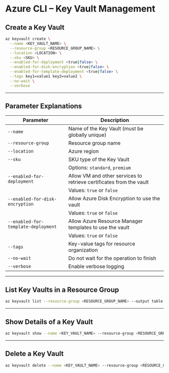 # Azure CLI – Key Vault Management

## Create a Key Vault

```bash
az keyvault create \
  --name <KEY_VAULT_NAME> \
  --resource-group <RESOURCE_GROUP_NAME> \
  --location <LOCATION> \
  --sku <SKU> \
  --enabled-for-deployment <true|false> \
  --enabled-for-disk-encryption <true|false> \
  --enabled-for-template-deployment <true|false> \
  --tags key1=value1 key2=value2 \
  --no-wait \
  --verbose
````

---

## Parameter Explanations

| Parameter                           | Description                                                         |
| ----------------------------------- | ------------------------------------------------------------------- |
| `--name`                            | Name of the Key Vault (must be globally unique)                     |
| `--resource-group`                  | Resource group name                                                 |
| `--location`                        | Azure region                                                        |
| `--sku`                             | SKU type of the Key Vault                                           |
|                                     | Options: `standard`, `premium`                                      |
| `--enabled-for-deployment`          | Allow VM and other services to retrieve certificates from the vault |
|                                     | Values: `true` or `false`                                           |
| `--enabled-for-disk-encryption`     | Allow Azure Disk Encryption to use the vault                        |
|                                     | Values: `true` or `false`                                           |
| `--enabled-for-template-deployment` | Allow Azure Resource Manager templates to use the vault             |
|                                     | Values: `true` or `false`                                           |
| `--tags`                            | Key-value tags for resource organization                            |
| `--no-wait`                         | Do not wait for the operation to finish                             |
| `--verbose`                         | Enable verbose logging                                              |

---

## List Key Vaults in a Resource Group

```bash
az keyvault list --resource-group <RESOURCE_GROUP_NAME> --output table
```

---

## Show Details of a Key Vault

```bash
az keyvault show --name <KEY_VAULT_NAME> --resource-group <RESOURCE_GROUP_NAME> --output json
```

---

## Delete a Key Vault

```bash
az keyvault delete --name <KEY_VAULT_NAME> --resource-group <RESOURCE_GROUP_NAME>
```
